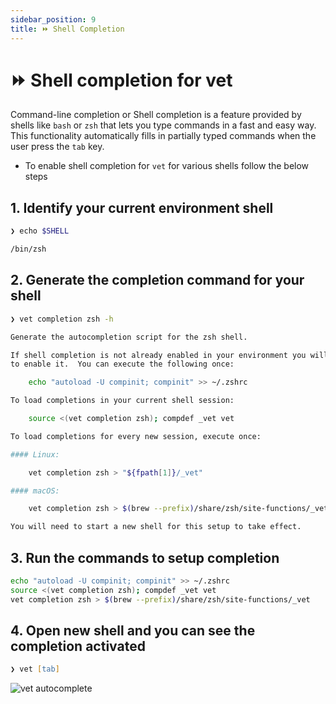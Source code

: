 ```yaml
---
sidebar_position: 9
title: ⏩ Shell Completion
---
```


# ⏩ Shell completion for vet

Command-line completion or Shell completion is a feature provided by shells like `bash` or `zsh` that lets you type commands in a fast and easy way. This functionality automatically fills in partially typed commands when the user press the `tab` key.

- To enable shell completion for `vet` for various shells follow the below steps

## 1. Identify your current environment shell

```bash
❯ echo $SHELL

/bin/zsh
```

## 2. Generate the completion command for your shell

```zsh
❯ vet completion zsh -h

Generate the autocompletion script for the zsh shell.

If shell completion is not already enabled in your environment you will need
to enable it.  You can execute the following once:

	echo "autoload -U compinit; compinit" >> ~/.zshrc

To load completions in your current shell session:

	source <(vet completion zsh); compdef _vet vet

To load completions for every new session, execute once:

#### Linux:

	vet completion zsh > "${fpath[1]}/_vet"

#### macOS:

	vet completion zsh > $(brew --prefix)/share/zsh/site-functions/_vet

You will need to start a new shell for this setup to take effect.
```



## 3. Run the commands to setup completion

```zsh
echo "autoload -U compinit; compinit" >> ~/.zshrc
source <(vet completion zsh); compdef _vet vet
vet completion zsh > $(brew --prefix)/share/zsh/site-functions/_vet
```

## 4. Open new shell and you can see the completion activated

```zsh
❯ vet [tab]
```

![vet autocomplete](/img/vet/vet-autocomplete.png)
